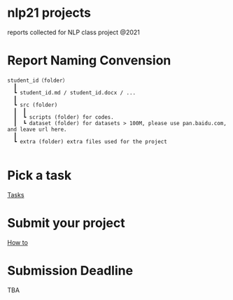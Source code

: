 # nlp21 projects

reports collected for NLP class project @2021

# Report Naming Convension
```
student_id（folder）  
  ┃
  ┗ student_id.md / student_id.docx / ...  
  ┃
  ┗ src (folder)
  ┃  ┃
  ┃  ┗ scripts (folder) for codes.
  ┃  ┗ dataset (folder) for datasets > 100M, please use pan.baidu.com, and leave url here.
  ┃
  ┗ extra (folder) extra files used for the project
  
```
 
# Pick a task
[Tasks](./tasks.md)

# Submit your project
[How to](./Submission-Howto.md)

# Submission Deadline
TBA
